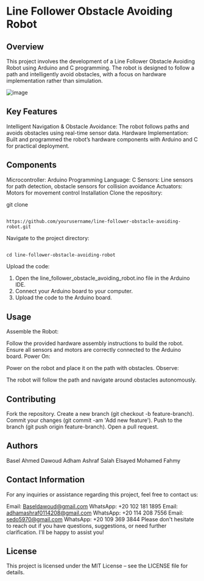 # Line Follower Obstacle Avoiding Robot
## Overview
This project involves the development of a Line Follower Obstacle Avoiding Robot using Arduino and C programming. The robot is designed to follow a path and intelligently avoid obstacles, with a focus on hardware implementation rather than simulation.

![image](https://github.com/user-attachments/assets/67056c85-ec96-4454-b290-7a62ffedea1d)

## Key Features
Intelligent Navigation & Obstacle Avoidance: The robot follows paths and avoids obstacles using real-time sensor data.
Hardware Implementation: Built and programmed the robot’s hardware components with Arduino and C for practical deployment.

## Components
Microcontroller: Arduino
Programming Language: C
Sensors: Line sensors for path detection, obstacle sensors for collision avoidance
Actuators: Motors for movement control
Installation
Clone the repository:

git clone 
##  
    https://github.com/yourusername/line-follower-obstacle-avoiding-robot.git
Navigate to the project directory:

## 
    cd line-follower-obstacle-avoiding-robot
Upload the code:
1. Open the line_follower_obstacle_avoiding_robot.ino file in the Arduino IDE.
2. Connect your Arduino board to your computer.
3. Upload the code to the Arduino board.
## Usage
Assemble the Robot:

Follow the provided hardware assembly instructions to build the robot.
Ensure all sensors and motors are correctly connected to the Arduino board.
Power On:

Power on the robot and place it on the path with obstacles.
Observe:

The robot will follow the path and navigate around obstacles autonomously.
## Contributing
Fork the repository.
Create a new branch (git checkout -b feature-branch).
Commit your changes (git commit -am 'Add new feature').
Push to the branch (git push origin feature-branch).
Open a pull request.

## Authors
Basel Ahmed Dawoud
Adham Ashraf Salah
Elsayed Mohamed Fahmy

## Contact Information
For any inquiries or assistance regarding this project, feel free to contact us:

Email: Baseldawoud@gmail.com
WhatsApp: +20 102 181 1895
Email: adhamashraf0114208@gmail.com
WhatsApp: +20 114 208 7556
Email: sedo5970@gmail.com
WhatsApp: +20 109 369 3844
Please don't hesitate to reach out if you have questions, suggestions, or need further clarification. I'll be happy to assist you!
## License
This project is licensed under the MIT License – see the LICENSE file for details.

